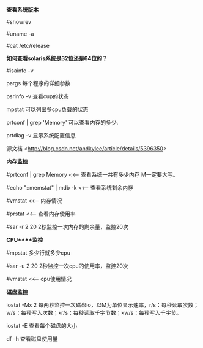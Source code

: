 **查看系统版本**

\#showrev

\#uname -a

\#cat /etc/release

 

**如何查看****solaris****系统是****32****位还是****64****位的？** 

\#isainfo -v

 

pargs 每个程序的详细参数

 

psrinfo -v 查看cup的状态

mpstat 可以列出多cpu负载的状态 

prtconf | grep 'Memory' 可以查看内存的多少. 

prtdiag -v  显示系统配置信息

 

源文档 <<http://blog.csdn.net/andkylee/article/details/5396350>> 

 

 

**内存监控**

\#prtconf | grep Memory             <<--  查看系统一共有多少内存 M一定要大写。

\#echo "::memstat" | mdb -k    <<--  查看系统剩余内存

\#vmstat                                               <<--  内存情况

\#prstat                                                 <<--  查看内存使用率

\#sar -r 2 20 2秒监控一次内存的剩余量，监控20次

 

**CPU****监控**

\#mpstat 多少行就多少cpu

\#sar -u 2 20 2秒监控一次cpu的使用率，监控20次

\#vmstat                                               <<--  cpu使用情况

 

**磁盘监控**

iostat -Mx 2  每两秒监控一次磁盘io，以M为单位显示速率，r/s：每秒读取次数；w/s：每秒写入次数；kr/s：每秒读取千字节数；kw/s：每秒写入千字节。

iostat -E 查看每个磁盘的大小

df -h 查看磁盘使用量